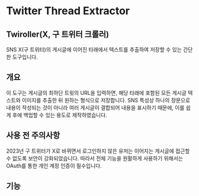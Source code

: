# Twitter Thread Extractor
## Twiroller(X, 구 트위터 크롤러)
SNS X(구 트위터)의 게시글에 이어진 타래에서 텍스트를 추출하여 저장할 수 있는 간단한 도구입니다.

## 개요
이 도구는 게시글의 최하단 트윗의 URL을 입력하면, 해당 타래에 포함된 모든 게시글 텍스트와 이미지를 추출한 뒤 원하는 형식으로 저장합니다.
SNS 특성상 하나의 장문으로 내용이 작성되는 것이 아니라 여러 게시글이 결합되어 내용을 표시하기 때문에, 이를 쉽게 후에 백업할 수 있는 용도로 제작하였습니다.

## 사용 전 주의사항
2023년 구 트위터가 X로 바뀌면서 로그인하지 않은 유저는 이어지는 게시글에 접근할 수 없도록 보안이 강화되었습니다.
따라서 전체 기능을 원활하게 사용하기 위해서는 OAuth를 통한 개인 계정 인증이 필수입니다.

## 기능

